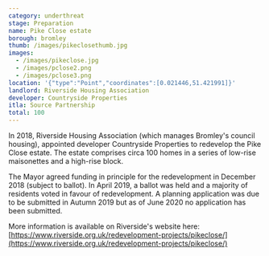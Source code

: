 ```yaml
---
category: underthreat
stage: Preparation
name: Pike Close estate 
borough: bromley 
thumb: /images/pikeclosethumb.jpg
images:
  - /images/pikeclose.jpg
  - /images/pclose2.png
  - /images/pclose3.png
location: '{"type":"Point","coordinates":[0.021446,51.421991]}'
landlord: Riverside Housing Association
developer: Countryside Properties
itla: Source Partnership
total: 100
---
```

In 2018, Riverside Housing Association (which manages Bromley's council housing), appointed developer Countryside Properties to redevelop the Pike Close estate. The estate comprises circa 100 homes in a series of low-rise maisonettes and a high-rise block.

The Mayor agreed funding in principle for the redevelopment in December 2018 (subject to ballot). In April 2019, a ballot was held and a majority of residents voted in favour of redevelopment. A planning application was due to be submitted in Autumn 2019 but as of June 2020 no application has been submitted.

More information is available on Riverside's website here: [https://www.riverside.org.uk/redevelopment-projects/pikeclose/](https://www.riverside.org.uk/redevelopment-projects/pikeclose/)

